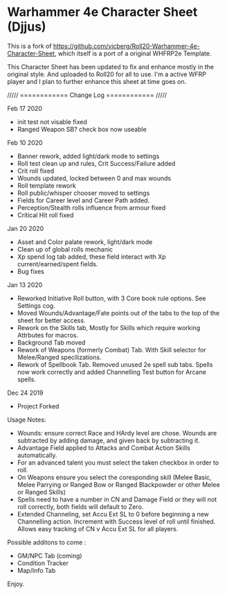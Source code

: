 # Warhammer 4e Character Sheet (Djjus)

This is a fork of https://github.com/vicberg/Roll20-Warhammer-4e-Character-Sheet, which itself is a port of a original WHFRP2e Template.

This Character Sheet has been updated to fix and enhance mostly in the original style. And uploaded to Roll20 for all to use. 
I'm a active WFRP player and I plan to further enhance this sheet at time goes on.


///// ============ Change Log ============ ///// 



Feb 17 2020

- init test not visable fixed
- Ranged Weapon SB? check box now useable



Feb 10 2020

- Banner rework, added light/dark mode to settings
- Roll test clean up and rules, Crit Success/Failure added
- Crit roll fixed
- Wounds updated, locked between 0 and max wounds
- Roll template rework
- Roll public/whisper chooser moved to settings
- Fields for Career level and Career Path added.
- Perception/Stealth rolls influence from armour fixed
- Critical Hit roll fixed



Jan 20 2020

- Asset and Color palate rework, light/dark mode
- Clean up of global rolls mechanic
- Xp spend log tab added, these field interact with Xp current/earned/spent fields.
- Bug fixes



Jan 13 2020

- Reworked Initiative Roll button, with 3 Core book rule options. See Settings cog.
- Moved Wounds/Advantage/Fate points out of the tabs to the top of the sheet for better access.
- Rework on the Skills tab, Mostly for Skills which require working Attrbutes for macros.
- Background Tab moved
- Rework of Weapons (formerly Combat) Tab. With Skill selector for Melee/Ranged specilizations.
- Rework of Spellbook Tab. Removed unused 2e spell sub tabs. Spells now work correctly and added Channelling Test button for Arcane spells.



Dec 24 2019

- Project Forked




Usage Notes:

- Wounds: ensure correct Race and HArdy level are chose. Wounds are subtracted by adding damage, and given back by subtracting it.
- Advantage Field applied to Attacks and Combat Action Skills automatically.
- For an advanced talent you must select the taken checkbox in order to roll.
- On Weapons ensure you select the coresponding skill (Melee Basic, Melee Parrying or Ranged Bow or Ranged Blackpowder or other Melee or Ranged Skills)
- Spells need to have a number in CN and Damage Field or they will not roll correctly, both fields will default to Zero.
- Extended Channeling, set Accu Ext SL to 0 before beginning a new Channelling action. Increment with Success level of roll until finished. Allows easy tracking of CN v Accu Ext SL for all players.



Possible additons to come :

- GM/NPC Tab (coming)
- Condition Tracker
- Map/Info Tab



Enjoy.